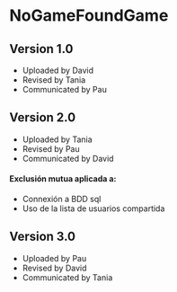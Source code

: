 # NoGameFoundGame

## Version 1.0
* Uploaded by David
* Revised by Tania
* Communicated by Pau

## Version 2.0
* Uploaded by Tania
* Revised by Pau
* Communicated by David

#### Exclusión mutua aplicada a:
* Connexión a BDD sql
* Uso de la lista de usuarios compartida

## Version 3.0
* Uploaded by Pau
* Revised by David
* Communicated by Tania
